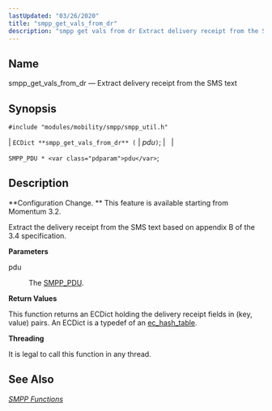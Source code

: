 ```yaml
---
lastUpdated: "03/26/2020"
title: "smpp_get_vals_from_dr"
description: "smpp get vals from dr Extract delivery receipt from the SMS text EC Dict smpp get vals from dr pdu SMPP PDU pdu Configuration Change This feature is available starting from Momentum 3 2 Extract the delivery receipt from the SMS text based on appendix B of the 3 4..."
---
```


<a name="apis.smpp_get_vals_from_dr"></a> 
## Name

smpp_get_vals_from_dr — Extract delivery receipt from the SMS text

## Synopsis

`#include "modules/mobility/smpp/smpp_util.h"`

| `ECDict **smpp_get_vals_from_dr** (` | <var class="pdparam">pdu</var>`)`; |   |

`SMPP_PDU * <var class="pdparam">pdu</var>`;<a name="idp61428400"></a> 
## Description

**Configuration Change. ** This feature is available starting from Momentum 3.2.

Extract the delivery receipt from the SMS text based on appendix B of the 3.4 specification.

**<a name="idp61431344"></a> Parameters**

<dl class="variablelist">

<dt>pdu</dt>

<dd>

The [SMPP_PDU](/momentum/3/3-api/structs-smpp-pdu).

</dd>

</dl>

**<a name="idp61434752"></a> Return Values**

This function returns an ECDict holding the delivery receipt fields in (key, value) pairs. An ECDict is a typedef of an [ec_hash_table](/momentum/3/3-api/structs-ec-hash-table).

**<a name="idp61436496"></a> Threading**

It is legal to call this function in any thread.

<a name="idp61437600"></a> 
## See Also

[*SMPP Functions*](/momentum/3/3-api/smpp)